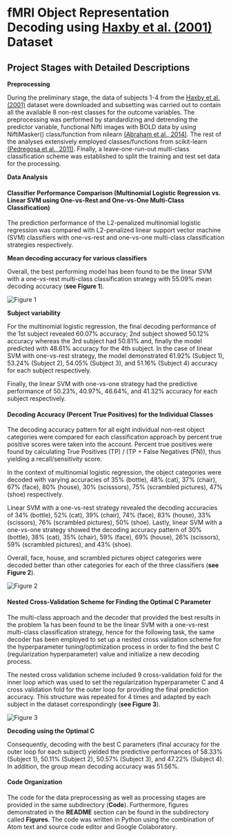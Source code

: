# fMRI Object Representation Decoding using [Haxby et al. (2001)](https://pubmed.ncbi.nlm.nih.gov/11577229/) Dataset

## Project Stages with Detailed Descriptions

**Preprocessing**

During the preliminary stage, the data of subjects 1-4 from the [Haxby et al. (2001)](https://pubmed.ncbi.nlm.nih.gov/11577229/) dataset were downloaded and subsetting was carried out to contain all the available 8 non-rest classes for the outcome variables. The preprocessing was performed by standardizing and detrending the predictor variable, functional Nifti images with BOLD data by using NiftiMasker() class/function from nilearn [(Abraham et al., 2014)](https://www.frontiersin.org/articles/10.3389/fninf.2014.00014/full?ref=https://githubhelp.com). The rest of the analyses extensively employed classes/functions from scikit-learn [(Pedregosa et al., 2011)](https://arxiv.org/abs/1201.0490). Finally, a leave-one-run-out multi-class classification scheme was established to split the training and test set data for the processing.

**Data Analysis**

#### Classifier Performance Comparison (Multinomial Logistic Regression vs. Linear SVM using One-vs-Rest and One-vs-One Multi-Class Classification)

The prediction performance of the L2-penalized multinomial logistic regression was compared with L2-penalized linear support vector machine (SVM) classifiers with one-vs-rest and one-vs-one multi-class classification strategies respectively.

**Mean decoding accuracy for various classifiers**

Overall, the best performing model has been found to be the linear SVM with a one-vs-rest multi-class classification strategy with 55.09% mean decoding accuracy (**see Figure 1**).

![Figure 1](https://github.com/batiyilmaz/fMRI-Object-Representation-Decoding-Project-Haxby-et-al-2001-Dataset/blob/main/Figures/Figure_1.png)

**Subject variability**

For the multinomial logistic regression, the final decoding performance of the 1st subject revealed 60.07% accuracy; 2nd subject showed 50.12% accuracy whereas the 3rd subject had 50.81% and, finally the model predicted with 48.61% accuracy for the 4th subject. In the case of linear SVM with one-vs-rest strategy, the model demonstrated 61.92% (Subject 1), 53.24% (Subject 2), 54.05% (Subject 3), and 51.16% (Subject 4) accuracy for each subject respectively. 

Finally, the linear SVM with one-vs-one strategy had the predictive performance of 50.23%, 40.97%, 46.64%, and 41.32% accuracy for each subject respectively.
  
#### Decoding Accuracy (Percent True Positives) for the Individual Classes

The decoding accuracy pattern for all eight individual non-rest object categories were compared for each classification approach by percent true positive scores were taken into the account. Percent true positives were found by calculating True Positives (TP) / (TP + False Negatives (FN)), thus yielding a recall/sensitivity score.

In the context of multinomial logistic regression, the object categories were decoded with varying accuracies of 35% (bottle), 48% (cat), 37% (chair), 67% (face), 80% (house), 30% (scisssors), 75% (scrambled pictures), 47% (shoe) respectively.

Linear SVM with a one-vs-rest strategy revealed the decoding accuracies of 34% (bottle), 52% (cat), 39% (chair), 74% (face), 83% (house), 33% (scissors), 76% (scrambled pictures), 50% (shoe).
Lastly, linear SVM with a one-vs-one strategy showed the decoding accuracy pattern of 30% (bottle), 38% (cat), 35% (chair), 59% (face), 69% (house), 26% (scissors), 59% (scrambled pictures), and 43% (shoe).

Overall, face, house, and scrambled pictures object categories were decoded better than other categories for each of the three classifiers (**see Figure 2**).

![Figure 2](https://github.com/batiyilmaz/fMRI-Object-Representation-Decoding-Project-Haxby-et-al-2001-Dataset/blob/main/Figures/Figure_2.png)

#### Nested Cross-Validation Scheme for Finding the Optimal C Parameter

The multi-class approach and the decoder that provided the best results in the problem 1a has been found to be the linear SVM with a one-vs-rest multi-class classification strategy, hence for the following task, the same decoder has been employed to set up a nested cross validation scheme for the hyperparameter tuning/optimization process in order to find the best C (regularization hyperparameter) value and initialize a new decoding process.

The nested cross validation scheme included 9 cross-validation fold for the inner loop which
was used to set the regularization hyperparameter C and 4 cross validation fold for the outer loop for providing the final prediction accuracy. This structure was repeated for 4 times and adapted by each subject in the dataset correspondingly (**see Figure 3**).

![Figure 3](https://github.com/batiyilmaz/fMRI-Object-Representation-Decoding-Project-Haxby-et-al-2001-Dataset/blob/main/Figures/Figure_3.png)

**Decoding using the Optimal C**

Consequently, decoding with the best C parameters (final accuracy for the outer loop for each subject) yielded the predictive performances of 58.33% (Subject 1), 50.11% (Subject 2), 50.57% (Subject 3), and 47.22% (Subject 4). In addition, the group mean decoding accuracy was 51.56%.

#### Code Organization
The code for the data preprocessing as well as processing stages are provided in the same subdirectory (**Code**). Furthermore, figures demonstrated in the **README** section can be found in the subdirectory called **Figures**. The code was written in Python using the combination of Atom text and source code editor and Google Colaboratory.

